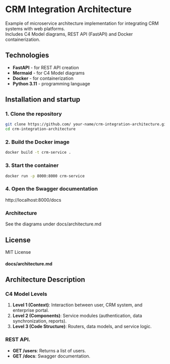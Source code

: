 # CRM Integration Architecture

Example of microservice architecture implementation for integrating CRM systems with web platforms.  
Includes C4 Model diagrams, REST API (FastAPI) and Docker containerization.

## Technologies
- **FastAPI** - for REST API creation
- **Mermaid** - for C4 Model diagrams
- **Docker** - for containerization
- **Python 3.11** - programming language

## Installation and startup

### 1. Clone the repository
```bash
git clone https://github.com/ your-name/crm-integration-architecture.git
cd crm-integration-architecture
```
### 2. Build the Docker image
```bash
docker build -t crm-service .
```
### 3. Start the container
```bash
docker run -p 8000:8000 crm-service
```
### 4. Open the Swagger documentation
http://localhost:8000/docs

### Architecture
See the diagrams under docs/architecture.md

## License
MIT License


#### **docs/architecture.md**

## Architecture Description

### C4 Model Levels
1. **Level 1 (Context)**: Interaction between user, CRM system, and enterprise portal.
2. **Level 2 (Components)**: Service modules (authentication, data synchronization, reports).
3. **Level 3 (Code Structure)**: Routers, data models, and service logic.

### REST API.
- **GET /users**: Returns a list of users.
- **GET /docs**: Swagger documentation.
